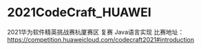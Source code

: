 # 2021CodeCraft_HUAWEI
2021华为软件精英挑战赛杭厦赛区 复赛 Java语言实现
比赛地址：
https://competition.huaweicloud.com/codecraft2021#introduction
